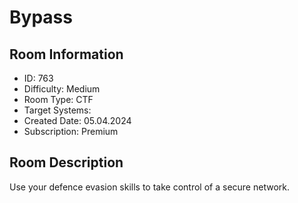 ﻿# Bypass

## Room Information
- ID: 763
- Difficulty: Medium
- Room Type: CTF
- Target Systems: 
- Created Date: 05.04.2024
- Subscription: Premium

## Room Description
Use your defence evasion skills to take control of a secure network.

